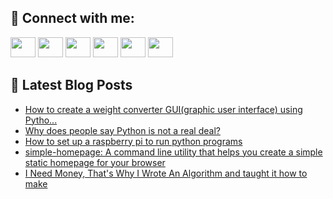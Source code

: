 ## 🔎 Connect with me:
[<img height="32" width="40" src="https://cdn.jsdelivr.net/npm/simple-icons@v5/icons/telegram.svg" />](https://t.me/bullbesh)
[<img height="32" width="40" src="https://cdn.jsdelivr.net/npm/simple-icons@v5/icons/vk.svg" />](https://vk.com/bullbesh)
[<img height="32" width="40" src="https://cdn.jsdelivr.net/npm/simple-icons@v5/icons/twitter.svg" />](https://twitter.com/bullbesh1)
[<img height="32" width="40" src="https://cdn.jsdelivr.net/npm/simple-icons@v5/icons/instagram.svg" />](https://www.instagram.com/bullbesh)
[<img height="32" width="40" src="https://cdn.jsdelivr.net/npm/simple-icons@v5/icons/reddit.svg" />](https://www.reddit.com/user/bullbesh)
[<img height="32" width="40" src="https://cdn.jsdelivr.net/npm/simple-icons@v5/icons/youtube.svg" />](https://www.youtube.com/channel/UCtfjRs6uzgq5mfm8S06WTcg)

## 📕 Latest Blog Posts
<!-- BLOG-POST-LIST:START -->
- [How to create a weight converter GUI&lpar;graphic user interface&rpar; using Pytho...](https://www.reddit.com/r/Python/comments/v2htvu/how_to_create_a_weight_converter_guigraphic_user/)
- [Why does people say Python is not a real deal?](https://www.reddit.com/r/Python/comments/v2hsnm/why_does_people_say_python_is_not_a_real_deal/)
- [How to set up a raspberry pi to run python programs](https://www.reddit.com/r/Python/comments/v2hpov/how_to_set_up_a_raspberry_pi_to_run_python/)
- [simple-homepage: A command line utility that helps you create a simple static homepage for your browser](https://www.reddit.com/r/Python/comments/v2h8bs/simplehomepage_a_command_line_utility_that_helps/)
- [I Need Money, That&#39;s Why I Wrote An Algorithm and taught it how to make](https://www.reddit.com/r/Python/comments/v2ge7h/i_need_money_thats_why_i_wrote_an_algorithm_and/)
<!-- BLOG-POST-LIST:END -->
